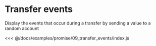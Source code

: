 # Transfer events

Display the events that occur during a transfer by sending a value to a random account

<<< @/docs/examples/promise/09_transfer_events/index.js

